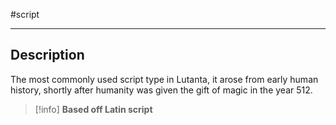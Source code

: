 
#script

---
## Description
The most commonly used script type in Lutanta, it arose from early human history, shortly after humanity was given the gift of magic in the year 512. 

>[!info] **Based off Latin script**
>


